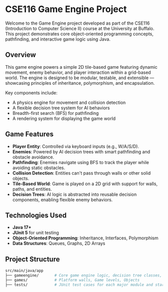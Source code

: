 # CSE116 Game Engine Project

Welcome to the Game Engine project developed as part of the CSE116 (Introduction to Computer Science II) course at the University at Buffalo. This project demonstrates core object-oriented programming concepts, pathfinding, and interactive game logic using Java.

## Overview

This game engine powers a simple 2D tile-based game featuring dynamic movement, enemy behavior, and player interaction within a grid-based world. The engine is designed to be modular, testable, and extensible — showcasing principles of inheritance, polymorphism, and encapsulation.

Key components include:
- A physics engine for movement and collision detection
- A flexible decision tree system for AI behaviors
- Breadth-first search (BFS) for pathfinding
- A rendering system for displaying the game world

## Game Features

-  **Player Entity**: Controlled via keyboard inputs (e.g., W/A/S/D).
-  **Enemies**: Powered by AI decision trees with smart pathfinding and obstacle avoidance.
-  **Pathfinding**: Enemies navigate using BFS to track the player while avoiding static obstacles.
-  **Collision Detection**: Entities can't pass through walls or other solid objects.
-  **Tile-Based World**: Game is played on a 2D grid with support for walls, paths, and entities.
-  **Decision Trees**: AI logic is abstracted into reusable decision components, enabling flexible enemy behaviors.

##  Technologies Used

- **Java 17+**
- **JUnit 5** for unit testing
- **Object-Oriented Programming**: Inheritance, Interfaces, Polymorphism
- **Data Structures**: Queues, Graphs, 2D Arrays

##  Project Structure

```bash
src/main/java/app
├── gameengine/       # Core game engine logic, decision tree classes, and interfaces
├── games/            # Platform walls, Game levels, Objects      
├── tests/            # JUnit test cases for each major module and startgame function
